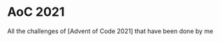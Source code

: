 # AoC 2021

All the challenges of [Advent of Code 2021] that have been done by me

[Advent of Code]: https://adventofcode.com/2021

